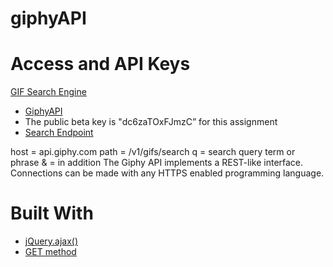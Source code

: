 # giphyAPI
# Access and API Keys
[GIF Search Engine](https://lh3.googleusercontent.com/D-y3n1OLOgipwxY9Xd-WVMPAD7NvdCgbUBF8JgYmxgsI77hwv4Ln2Xo9ic_-P5xcH4WO=s156)
* [GiphyAPI](https://giphy.api-docs.io/1.0/welcome/access-and-api-keys)
* The public beta key is "dc6zaTOxFJmzC” for this assignment
* [Search Endpoint](http://api.giphy.com/v1/gifs/search?q=funny+cat&api_key=dc6zaTOxFJmzC)

host = api.giphy.com
path = /v1/gifs/search
q = search query term or phrase
& = in addition
The Giphy API implements a REST-like interface.  Connections can be made with any HTTPS enabled programming language.

#  Built With
* [jQuery.ajax()](api.jquery.com/jquery.ajax/)
* [GET method](http://api.jquery.com/get/)


